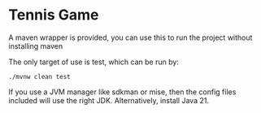 # Tennis Game

A maven wrapper is provided, you can use this to run the project without installing maven

The only target of use is test, which can be run by:

`./mvnw clean test`

If you use a JVM manager like sdkman or mise, then the config files included will use the right JDK.
Alternatively, install Java 21.
